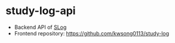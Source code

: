 # study-log-api
 
* Backend API of [SLog](https://studylog.netlify.app/)
* Frontend repository: https://github.com/kwsong0113/study-log
